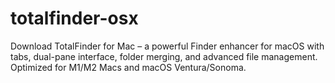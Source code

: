 # totalfinder-osx
Download TotalFinder for Mac – a powerful Finder enhancer for macOS with tabs, dual-pane interface, folder merging, and advanced file management. Optimized for M1/M2 Macs and macOS Ventura/Sonoma.
